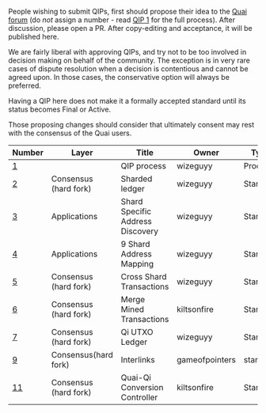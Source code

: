 People wishing to submit QIPs, first should propose their idea to the [Quai forum](https://forum.qu.ai) (do *not* assign a number - read [QIP 1](qip-0001.md) for the full process). After discussion, please open a PR. After copy-editing and acceptance, it will be published here.

We are fairly liberal with approving QIPs, and try not to be too involved in decision making on behalf of the community. The exception is in very rare cases of dispute resolution when a decision is contentious and cannot be agreed upon. In those cases, the conservative option will always be preferred.

Having a QIP here does not make it a formally accepted standard until its status becomes Final or Active.

Those proposing changes should consider that ultimately consent may rest with the consensus of the Quai users.

| Number           | Layer                 | Title                            | Owner    | Type     | Status |
|------------------|-----------------------|----------------------------------|----------|----------|--------|
| [1](qip-0001.md) |                       | QIP process                      | wizeguyy | Process  | Active |
| [2](qip-0002.md) | Consensus (hard fork) | Sharded ledger                   | wizeguyy | Standard | Draft  |
| [3](qip-0003.md) | Applications          | Shard Specific Address Discovery | wizeguyy | Standard | Draft  |
| [4](qip-0004.md) | Applications          | 9 Shard Address Mapping          | wizeguyy | Standard | Draft  |
| [5](qip-0005.md) | Consensus (hard fork) | Cross Shard Transactions         | wizeguyy | Standard | Draft  |
| [6](qip-0006.md) | Consensus (hard fork) | Merge Mined Transactions         | kiltsonfire | Standard | Draft |
| [7](qip-0007.md) | Consensus (hard fork) | Qi UTXO Ledger                   | wizeguyy | Standard | Draft  |
| [9](qip-0009.md) | Consensus(hard fork) | Interlinks | gameofpointers | standard | Draft |
| [11](qip-0011.md) | Consensus (hard fork) | Quai-Qi Conversion Controller | kiltsonfire | Standard | Draft |


<!-- IMPORTANT!  See the instructions at the top of this page, do NOT JUST add QIPs here! -->

